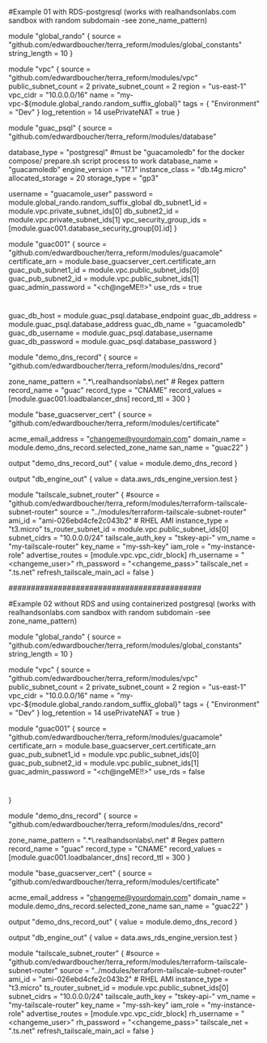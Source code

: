 #Example 01 with RDS-postgresql (works with realhandsonlabs.com sandbox with random subdomain -see zone_name_pattern)

module "global_rando" {
  source = "github.com/edwardboucher/terra_reform/modules/global_constants"
  string_length = 10
}
  
module "vpc" {
 source = "github.com/edwardboucher/terra_reform/modules/vpc"
  public_subnet_count = 2
  private_subnet_count = 2
  region        = "us-east-1"
  vpc_cidr      = "10.0.0.0/16"
  name          = "my-vpc-${module.global_rando.random_suffix_global}"
  tags          = { "Environment" = "Dev" }
  log_retention = 14
  usePrivateNAT = true
}

module "guac_psql" {
  source = "github.com/edwardboucher/terra_reform/modules/database"

  database_type     = "postgresql"
  #must be "guacamoledb" for the docker compose/ prepare.sh script process to work
  database_name     = "guacamoledb"
  engine_version    = "17.1"
  instance_class    = "db.t4g.micro"
  allocated_storage = 20
  storage_type      = "gp3"

  username = "guacamole_user"
  password = module.global_rando.random_suffix_global
  db_subnet1_id = module.vpc.private_subnet_ids[0]
  db_subnet2_id = module.vpc.private_subnet_ids[1]
  vpc_security_group_ids = [module.guac001.database_security_group[0].id]
}

module "guac001" {
  source = "github.com/edwardboucher/terra_reform/modules/guacamole"
  certificate_arn = module.base_guacserver_cert.certificate_arn
  guac_pub_subnet1_id = module.vpc.public_subnet_ids[0]
  guac_pub_subnet2_id = module.vpc.public_subnet_ids[1]
  guac_admin_password = "<ch@ngeME!!>"
  use_rds = true
  #
  guac_db_host = module.guac_psql.database_endpoint
  guac_db_address = module.guac_psql.database_address
  guac_db_name = "guacamoledb"
  guac_db_username = module.guac_psql.database_username
  guac_db_password = module.guac_psql.database_password
}  

module "demo_dns_record" {
  source = "github.com/edwardboucher/terra_reform/modules/dns_record"

  zone_name_pattern = ".*\\.realhandsonlabs\\.net"  # Regex pattern
  record_name      = "guac"
  record_type      = "CNAME"
  record_values    = [module.guac001.loadbalancer_dns]
  record_ttl       = 300
}

module "base_guacserver_cert" {
  source = "github.com/edwardboucher/terra_reform/modules/certificate"

  acme_email_address = "<changeme@yourdomain.com>"
  domain_name = module.demo_dns_record.selected_zone_name
  san_name = "guac22"
}

output "demo_dns_record_out" {
  value = module.demo_dns_record
}

output "db_engine_out" {
  value = data.aws_rds_engine_version.test
}

module "tailscale_subnet_router" {
  #source              = "github.com/edwardboucher/terra_reform/modules/terraform-tailscale-subnet-router"
  source              = "../modules/terraform-tailscale-subnet-router"
  ami_id              = "ami-026ebd4cfe2c043b2" # RHEL AMI
  instance_type       = "t3.micro"
  ts_router_subnet_id = module.vpc.public_subnet_ids[0]
  subnet_cidrs        = "10.0.0.0/24"
  tailscale_auth_key  = "tskey-api-<changeme>"
  vm_name             = "my-tailscale-router"
  key_name            = "my-ssh-key"
  iam_role            = "my-instance-role"
  advertise_routes    = [module.vpc.vpc_cidr_block]
  rh_username         = "<changeme_user>"
  rh_password         = "<changeme_pass>"
  tailscale_net       = "<changeme>.ts.net"
  refresh_tailscale_main_acl = false
}

###########################################

#Example 02 without RDS and using containerized postgresql (works with realhandsonlabs.com sandbox with random subdomain -see zone_name_pattern)

module "global_rando" {
  source = "github.com/edwardboucher/terra_reform/modules/global_constants"
  string_length = 10
}
  
module "vpc" {
 source = "github.com/edwardboucher/terra_reform/modules/vpc"
  public_subnet_count = 2
  private_subnet_count = 2
  region        = "us-east-1"
  vpc_cidr      = "10.0.0.0/16"
  name          = "my-vpc-${module.global_rando.random_suffix_global}"
  tags          = { "Environment" = "Dev" }
  log_retention = 14
  usePrivateNAT = true
}

module "guac001" {
  source = "github.com/edwardboucher/terra_reform/modules/guacamole"
  certificate_arn = module.base_guacserver_cert.certificate_arn
  guac_pub_subnet1_id = module.vpc.public_subnet_ids[0]
  guac_pub_subnet2_id = module.vpc.public_subnet_ids[1]
  guac_admin_password = "<ch@ngeME!!>"
  use_rds = false
  #
}  

module "demo_dns_record" {
  source = "github.com/edwardboucher/terra_reform/modules/dns_record"

  zone_name_pattern = ".*\\.realhandsonlabs\\.net"  # Regex pattern
  record_name      = "guac"
  record_type      = "CNAME"
  record_values    = [module.guac001.loadbalancer_dns]
  record_ttl       = 300
}

module "base_guacserver_cert" {
  source = "github.com/edwardboucher/terra_reform/modules/certificate"

  acme_email_address = "<changeme@yourdomain.com>"
  domain_name = module.demo_dns_record.selected_zone_name
  san_name = "guac22"
}

output "demo_dns_record_out" {
  value = module.demo_dns_record
}

output "db_engine_out" {
  value = data.aws_rds_engine_version.test
}

module "tailscale_subnet_router" {
  #source              = "github.com/edwardboucher/terra_reform/modules/terraform-tailscale-subnet-router"
  source              = "../modules/terraform-tailscale-subnet-router"
  ami_id              = "ami-026ebd4cfe2c043b2" # RHEL AMI
  instance_type       = "t3.micro"
  ts_router_subnet_id = module.vpc.public_subnet_ids[0]
  subnet_cidrs        = "10.0.0.0/24"
  tailscale_auth_key  = "tskey-api-<changeme>"
  vm_name             = "my-tailscale-router"
  key_name            = "my-ssh-key"
  iam_role            = "my-instance-role"
  advertise_routes    = [module.vpc.vpc_cidr_block]
  rh_username         = "<changeme_user>"
  rh_password         = "<changeme_pass>"
  tailscale_net       = "<changeme>.ts.net"
  refresh_tailscale_main_acl = false
}
